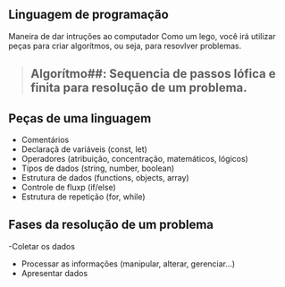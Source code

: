 

## Linguagem de programação

Maneira de dar intruções ao computador
Como um lego, você irá utilizar peças para criar algorítmos, ou seja, para resovlver problemas.

> ## Algorítmo##: Sequencia de passos lófica e finita para resolução de um problema.

## Peças de uma linguagem

- Comentários
- Declaraçã de variáveis (const, let)
- Operadores (atribuição, concentração, matemáticos, lógicos)
- Tipos de dados (string, number, boolean)
- Estrutura de dados (functions, objects, array)
- Controle de fluxp (if/else)
- Estrutura de repetição (for, while)

## Fases da resolução de um problema

-Coletar os dados
- Processar as informações (manipular, alterar, gerenciar...)
- Apresentar dados
